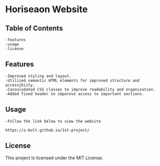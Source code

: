# Horiseaon Website

## Table of Contents
    -features
    -usage
    -license

## Features
    -Improved styling and layout.
    -Utilized semantic HTML elements for improved structure and accessibiity.
    -Consolodated CSS classes to improve readability and organization.
    -Added fixed header to imporove access to important sections.

## Usage
    -Follow the link below to view the website

    https://s-bolt.github.io/1st-project/

## License
This project is licensed under the MIT License.